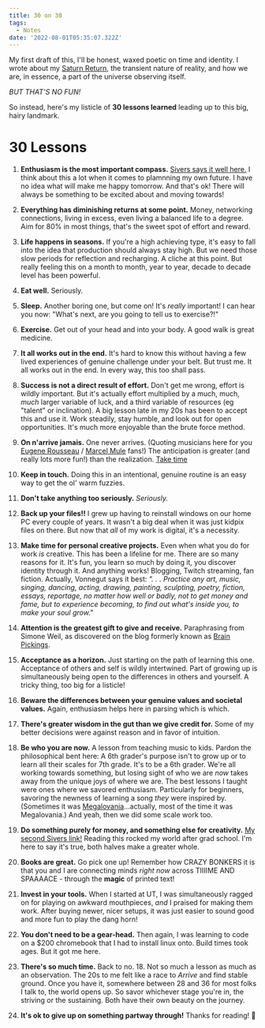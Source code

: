 ```yaml
---
title: 30 on 30
tags:
  - Notes
date: '2022-08-01T05:35:07.322Z'
---
```


My first draft of this, I'll be honest, waxed poetic on time and identity. I wrote about my [Saturn Return](https://en.wikipedia.org/wiki/Saturn_return), the transient nature of reality, and how we are, in essence, a part of the universe observing itself.

_BUT THAT'S NO FUN!_

So instead, here's my listicle of **30 lessons learned** leading up to this big, hairy landmark.

# 30 Lessons

1. **Enthusiasm is the most important compass.** [Sivers says it well here.](https://sive.rs/compass) I think about this a lot when it comes to plamnning my own future. I have no idea what will make me happy tomorrow. And that's ok! There will always be something to be excited about and moving towards!

2. **Everything has diminishing returns at some point.** Money, networking connections, living in excess, even living a balanced life to a degree. Aim for 80% in most things, that's the sweet spot of effort and reward.

3. **Life happens in seasons.** If you're a high achieving type, it's easy to fall into the idea that production should always stay high. But we need those slow periods for reflection and recharging. A cliche at this point. But really feeling this on a month to month, year to year, decade to decade level has been powerful.

4. **Eat well.** Seriously.

5. **Sleep.** Another boring one, but come on! It's _really_ important! I can hear you now: "What's next, are you going to tell us to exercise?!"

6. **Exercise.** Get out of your head and into your body. A good walk is great medicine.

7. **It all works out in the end.** It's hard to know this without having a few lived experiences of genuine challenge under your belt. But trust me. It all works out in the end. In every way, this too shall pass.

8. **Success is not a direct result of effort.** Don't get me wrong, effort is wildly important. But it's actually effort multiplied by a much, much, _much_ larger variable of luck, and a third variable of resources (eg "talent" or inclination). A big lesson late in my 20s has been to accept this and use it. Work steadily, stay humble, and look out for open opportunities. It's much more enjoyable than the brute force method.

9. **On n'arrive jamais.** One never arrives. (Quoting musicians here for you [Eugene Rousseau](http://stevestusek.com/forward-to-rousseau-biography) / [Marcel Mule](https://en.wikipedia.org/wiki/Marcel_Mule) fans!) The anticipation is greater (and really lots more fun!) than the realization. [Take time](https://open.spotify.com/track/3NXOn6Jurm7LXk8P2S3aBj)

10. **Keep in touch.** Doing this in an intentional, genuine routine is an easy way to get the ol' warm fuzzies.

11. **Don't take anything too seriously.** _Seriously._

12. **Back up your files!!** I grew up having to reinstall windows on our home PC every couple of years. It wasn't a big deal when it was just kidpix files on there. But now that _all_ of my work is digital, it's a necessity.

13. **Make time for personal creative projects.** Even when what you do for work _is_ creative. This has been a lifeline for me. There are so many reasons for it. It's fun, you learn so much by doing it, you discover identity through it. And anything works! Blogging, Twitch streaming, fan fiction. Actually, Vonnegut says it best: _". . . Practice any art, music, singing, dancing, acting, drawing, painting, sculpting, poetry, fiction, essays, reportage, no matter how well or badly, not to get money and fame, but to experience becoming, to find out what's inside you, to make your soul grow."_

14. **Attention is the greatest gift to give and receive.** Paraphrasing from Simone Weil, as discovered on the blog formerly known as [Brain Pickings](https://www.themarginalian.org/2015/08/19/simone-weil-attention-gravity-and-grace/).

15. **Acceptance as a horizon.** Just starting on the path of learning this one. Acceptance of others and self is wildly intertwined. Part of growing up is simultaneously being open to the differences in others and yourself. A tricky thing, too big for a listicle!

16. **Beware the differences between your genuine values and societal values.** Again, enthusiasm helps here in parsing which is which.

17. **There's greater wisdom in the gut than we give credit for.** Some of my better decisions were against reason and in favor of intuition.

18. **Be who you are now.** A lesson from teaching music to kids. Pardon the philosophical bent here: A 6th grader's purpose isn't to grow up or to learn all their scales for 7th grade. It's to be a 6th grader. We're all working towards something, but losing sight of who we are _now_ takes away from the unique joys of where we are. The best lessons I taught were ones where we savored enthusiasm. Particularly for beginners, savoring the newness of learning a song _they_ were inspired by. (Sometimes it was [Megalovania](https://www.youtube.com/watch?v=0FCvzsVlXpQ&ab_channel=TobyFox-Topic)...actually, most of the time it was Megalovania.) And yeah, then we did some scale work too.

19. **Do something purely for money, and something else for creativity.** [My second Sivers link!](https://sive.rs/balance) Reading this rocked my world after grad school. I'm here to say it's true, both halves make a greater whole.

20. **Books are great.** Go pick one up! Remember how CRAZY BONKERS it is that you and I are connecting minds _right now_ across TIIIIME AND SPAAAACE - through the **magic** of printed text!

21. **Invest in your tools.** When I started at UT, I was simultaneously ragged on for playing on awkward mouthpieces, _and_ I praised for making them work. After buying newer, nicer setups, it was just easier to sound good and more fun to play the dang horn!

22. **You don't need to be a gear-head.** Then again, I was learning to code on a $200 chromebook that I had to install linux onto. Build times took ages. But it got me here.

23. **There's so much time.** Back to no. 18. Not so much a lesson as much as an observation. The 20s to me felt like a race to _Arrive_ and find stable ground. Once you have it, somewhere between 28 and 36 for most folks I talk to, the world opens up. So savor whichever stage you're in, the striving or the sustaining. Both have their own beauty on the journey.

24. **It's ok to give up on something partway through!** Thanks for reading! 👋
